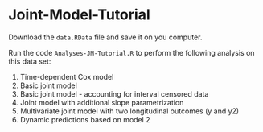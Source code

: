# Joint-Model-Tutorial


Download the `data.RData` file and save it on you computer.

Run the code `Analyses-JM-Tutorial.R` to perform the following analysis on this data set:

1) Time-dependent Cox model
2) Basic joint model
3) Basic joint model - accounting for interval censored data
4) Joint model with additional slope parametrization
5) Multivariate joint model with two longitudinal outcomes (y and y2)
6) Dynamic predictions based on model 2
